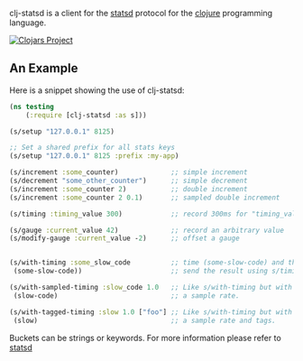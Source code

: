 clj-statsd is a client for the [statsd](https://github.com/etsy/statsd)
protocol for the [clojure](http://clojure.org) programming language.

[![Clojars Project](https://img.shields.io/clojars/v/clj-statsd.svg)](https://clojars.org/clj-statsd)

An Example
----------

Here is a snippet showing the use of clj-statsd:

```clojure
(ns testing
    (:require [clj-statsd :as s]))

(s/setup "127.0.0.1" 8125)

;; Set a shared prefix for all stats keys
(s/setup "127.0.0.1" 8125 :prefix :my-app)

(s/increment :some_counter)             ;; simple increment
(s/decrement "some_other_counter")      ;; simple decrement
(s/increment :some_counter 2)           ;; double increment
(s/increment :some_counter 2 0.1)       ;; sampled double increment

(s/timing :timing_value 300)            ;; record 300ms for "timing_value"

(s/gauge :current_value 42)             ;; record an arbitrary value
(s/modify-gauge :current_value -2)      ;; offset a gauge


(s/with-timing :some_slow_code          ;; time (some-slow-code) and then
 (some-slow-code))                      ;; send the result using s/timing

(s/with-sampled-timing :slow_code 1.0   ;; Like s/with-timing but with
 (slow-code)                            ;; a sample rate.

(s/with-tagged-timing :slow 1.0 ["foo"] ;; Like s/with-timing but with
 (slow)                                 ;; a sample rate and tags.
```

Buckets can be strings or keywords. For more information please refer to
[statsd](https://github.com/etsy/statsd)
